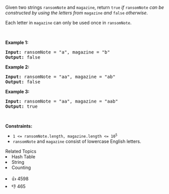 <p>Given two strings <code>ransomNote</code> and <code>magazine</code>, return <code>true</code><em> if </em><code>ransomNote</code><em> can be constructed by using the letters from </em><code>magazine</code><em> and </em><code>false</code><em> otherwise</em>.</p>

<p>Each letter in <code>magazine</code> can only be used once in <code>ransomNote</code>.</p>

<p>&nbsp;</p> 
<p><strong class="example">Example 1:</strong></p> 
<pre><strong>Input:</strong> ransomNote = "a", magazine = "b"
<strong>Output:</strong> false
</pre>
<p><strong class="example">Example 2:</strong></p> 
<pre><strong>Input:</strong> ransomNote = "aa", magazine = "ab"
<strong>Output:</strong> false
</pre>
<p><strong class="example">Example 3:</strong></p> 
<pre><strong>Input:</strong> ransomNote = "aa", magazine = "aab"
<strong>Output:</strong> true
</pre> 
<p>&nbsp;</p> 
<p><strong>Constraints:</strong></p>

<ul> 
 <li><code>1 &lt;= ransomNote.length, magazine.length &lt;= 10<sup>5</sup></code></li> 
 <li><code>ransomNote</code> and <code>magazine</code> consist of lowercase English letters.</li> 
</ul>

<div><div>Related Topics</div><div><li>Hash Table</li><li>String</li><li>Counting</li></div></div><br><div><li>👍 4598</li><li>👎 465</li></div>